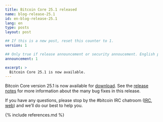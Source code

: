 ```yaml
---
title: Bitcoin Core 25.1 released
name: blog-release-25.1
id: en-blog-release-25.1
lang: en
type: posts
layout: post

## If this is a new post, reset this counter to 1.
version: 1

## Only true if release announcement or security annoucement. English posts only
announcement: 1

excerpt: >
  Bitcoin Core 25.1 is now available.
---
```

Bitcoin Core version 25.1 is now available for [download][download
page].  See the [release notes][] for more information about the many
bug fixes in this release.

If you have any questions, please stop by the #bitcoin IRC chatroom
([IRC][irc], [web][web irc]) and we’ll do our best to help you.

[release notes]: /en/releases/25.1/
[IRC]: irc://irc.libera.chat/bitcoin
[web irc]: https://web.libera.chat/#bitcoin
[download page]: /en/download

{% include references.md %}
